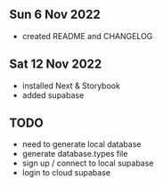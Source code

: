 ## Sun 6 Nov 2022

- created README and CHANGELOG

## Sat 12 Nov 2022

- installed Next & Storybook
- added supabase

## TODO

- need to generate local database
- generate database.types file
- sign up / connect to local supabase
- login to cloud supabase